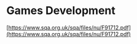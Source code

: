 # Games Development

[https://www.sqa.org.uk/sqa/files/nu/F91712.pdf](https://www.sqa.org.uk/sqa/files/nu/F91712.pdf)

